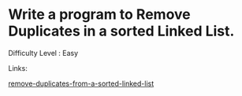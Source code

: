 # Write a program to Remove Duplicates in a sorted Linked List.		

Difficulty Level : Easy

Links:

[remove-duplicates-from-a-sorted-linked-list](https://www.geeksforgeeks.org/remove-duplicates-from-a-sorted-linked-list/)
